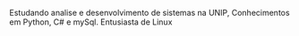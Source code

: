 Estudando analise e desenvolvimento de sistemas na UNIP, Conhecimentos em Python, C# e mySql. Entusiasta de Linux 
